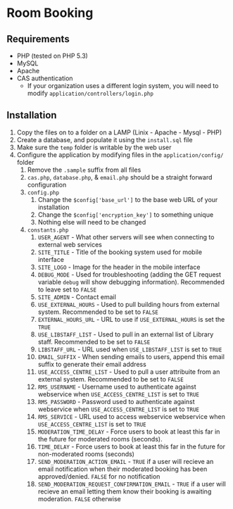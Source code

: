 # Room Booking

## Requirements
* PHP (tested on PHP 5.3)
* MySQL
* Apache
* CAS authentication
    * If your organization uses a different login system, you will need to modify `application/controllers/login.php`

## Installation
1. Copy the files on to a folder on a LAMP (Linix - Apache - Mysql - PHP)
1. Create a database, and populate it using the `install.sql` file
1. Make sure the `temp` folder is writable by the web user
1. Configure the application by modifying files in the `application/config/` folder
    1. Remove the `.sample` suffix from all files
    1. `cas.php`, `database.php`, & `email.php` should be a straight forward configuration
    1. `config.php`
        1. Change the `$config['base_url']` to the base web URL of your installation
        1. Change the `$config['encryption_key']` to something unique
        1. Nothing else will need to be changed
    1. `constants.php`
        1. `USER_AGENT` - What other servers will see when connecting to external web services
        1. `SITE_TITLE` - Title of the booking system used for mobile interface
        1. `SITE_LOGO` - Image for the header in the mobile interface
        1. `DEBUG_MODE` - Used for troubleshooting (adding the GET request variable `debug` will show debugging information). Recommended to leave set to `FALSE`
        1. `SITE_ADMIN` - Contact email
        1. `USE_EXTERNAL_HOURS` - Used to pull building hours from external system. Recommended to be set to `FALSE`
        1. `EXTERNAL_HOURS_URL` - URL to use if `USE_EXTERNAL_HOURS` is set the `TRUE`
        1. `USE_LIBSTAFF_LIST` - Used to pull in an external list of Library staff. Recommended to be set to `FALSE`
        1. `LIBSTAFF_URL` - URL used when `USE_LIBSTAFF_LIST` is set to `TRUE`
        1. `EMAIL_SUFFIX` - When sending emails to users, append this email suffix to generate their email address
        1. `USE_ACCESS_CENTRE_LIST` - Used to pull a user attribuite from an external system. Recommended to be set to `FALSE`
        1. `RMS_USERNAME` - Username used to authenticate against webservice when `USE_ACCESS_CENTRE_LIST` is set to `TRUE`
        1. `RMS_PASSWORD` - Password used to authenticate against webservice when `USE_ACCESS_CENTRE_LIST` is set to `TRUE`
        1. `RMS_SERVICE` - URL used to access webservice webservice when `USE_ACCESS_CENTRE_LIST` is set to `TRUE`
        1. `MODERATION_TIME_DELAY` - Force users to book at least this far in the future for moderated rooms (seconds). 
        1. `TIME_DELAY` - Force users to book at least this far in the future for non-moderated rooms (seconds)
        1. `SEND_MODERATION_ACTION_EMAIL` - `TRUE` if a user will recieve an email notification when their moderated booking has been approved/denied. `FALSE` for no notification
        1. `SEND_MODERATION_REQUEST_CONFIRMATION_EMAIL` - `TRUE` if a user will recieve an email letting them know their booking is awaiting moderation. `FALSE` otherwise
